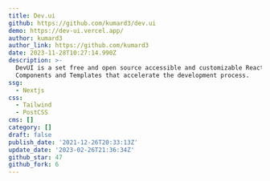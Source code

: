 ```yaml
---
title: Dev.ui
github: https://github.com/kumard3/dev.ui
demo: https://dev-ui.vercel.app/
author: kumard3
author_link: https://github.com/kumard3
date: 2023-11-28T10:27:14.990Z
description: >-
  DevUI is a set free and open source accessible and customizable React
  Components and Templates that accelerate the development process.
ssg:
  - Nextjs
css:
  - Tailwind
  - PostCSS
cms: []
category: []
draft: false
publish_date: '2021-12-26T20:33:13Z'
update_date: '2023-02-26T21:36:34Z'
github_star: 47
github_fork: 6
---
```

